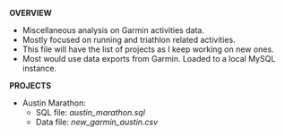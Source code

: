 **OVERVIEW**

- Miscellaneous analysis on Garmin activities data. 
- Mostly focused on running and triathlon related activities.
- This file will have the list of projects as I keep working on new ones.
- Most would use data exports from Garmin. Loaded to a local MySQL instance. 

**PROJECTS**
- Austin Marathon:
  - SQL file: _austin_marathon.sql_
  - Data file: _new_garmin_austin.csv_


